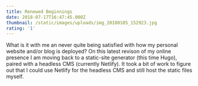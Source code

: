 ```yaml
---
title: Renewed Beginnings
date: 2018-07-17T16:47:45.000Z
thumbnail: /static/images/uploads/img_20180105_152923.jpg
rating: '1'
---
```

What is it with me an never quite being satisfied with how my personal website and/or blog is deployed? 
On this latest revison of my online presence I am moving back to a static-site generator (this time Hugo), paired with a headless CMS (currently Netlify). It took a bit of work to figure out that I could use Netlify for the headless CMS and still host the static files myself.
